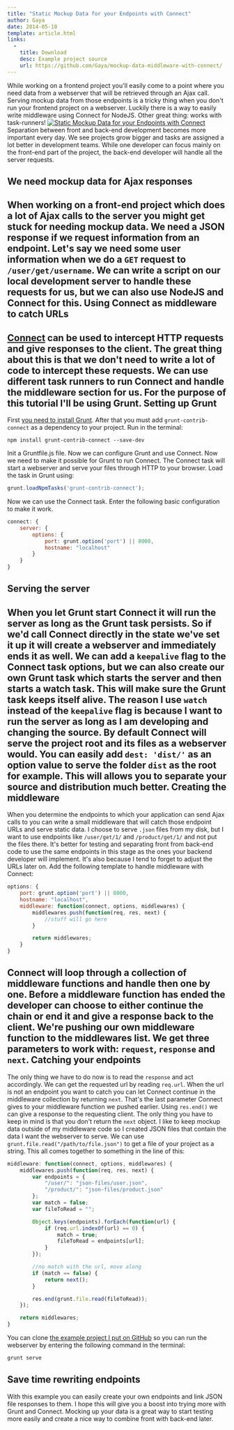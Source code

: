 ```yaml
---
title: "Static Mockup Data for your Endpoints with Connect"
author: Gaya
date: 2014-05-10
template: article.html
links:
  -
    title: Download
    desc: Example project source
    url: https://github.com/Gaya/mockup-data-middleware-with-connect/
---
```

While working on a frontend project you'll easily come to a point where you need data from a webserver that will be retrieved through an Ajax call. Serving mockup data from those endpoints is a tricky thing when you don't run your frontend project on a webserver. Luckily there is a way to easily write middleware using Connect for NodeJS. Other great thing: works with task-runners! [![Static Mockup Data for your Endpoints with Connect](/articles/\/static-mockup-data-endpoints-connect.jpg)](http://www.gayadesign.com/front-end/static-mockup-data-endpoints-connect/)<span id="more-1434"></span> Separation between front and back-end development becomes more important every day. We see projects grow bigger and tasks are assigned a lot better in development teams. While one developer can focus mainly on the front-end part of the project, the back-end developer will handle all the server requests.

We need mockup data for Ajax responses
--------------------------------------

 When working on a front-end project which does a lot of Ajax calls to the server you might get stuck for needing mockup data. We need a JSON response if we request information from an endpoint. Let's say we need some user information when we do a `GET` request to `/user/get/username`. We can write a script on our local development server to handle these requests for us, but we can also use NodeJS and Connect for this. Using Connect as middleware to catch URLs
-----------------------------------------

[Connect](http://www.senchalabs.org/connect/ "Connect") can be used to intercept HTTP requests and give responses to the client. The great thing about this is that we don't need to write a lot of code to intercept these requests. We can use different task runners to run Connect and handle the middleware section for us. For the purpose of this tutorial I'll be using Grunt. Setting up Grunt
----------------

 First [you need to install Grunt](http://www.gayadesign.com/front-end/javascript-development-workflow-using-grunt/ "Automating your JavaScript workflow using Grunt"). After that you must add `grunt-contrib-connect` as a dependency to your project. Run in the terminal: 
```
npm install grunt-contrib-connect --save-dev
```
 Init a Gruntfile.js file. Now we can configure Grunt and use Connect. Now we need to make it possible for Grunt to run Connect. The Connect task will start a webserver and serve your files through HTTP to your browser. Load the task in Grunt using: 
```javascript
grunt.loadNpmTasks('grunt-contrib-connect');
```
 Now we can use the Connect task. Enter the following basic configuration to make it work. 
```javascript
connect: {
    server: {
        options: {
            port: grunt.option('port') || 8000,
            hostname: "localhost"
        }
    }
}
```
 Serving the server
------------------

 When you let Grunt start Connect it will run the server as long as the Grunt task persists. So if we'd call Connect directly in the state we've set it up it will create a webserver and immediately ends it as well. We can add a `keepalive` flag to the Connect task options, but we can also create our own Grunt task which starts the server and then starts a watch task. This will make sure the Grunt task keeps itself alive. The reason I use `watch` instead of the `keepalive` flag is because I want to run the server as long as I am developing and changing the source. By default Connect will serve the project root and its files as a webserver would. You can easily add `dest: 'dist/'` as an option value to serve the folder `dist` as the root for example. This will allows you to separate your source and distribution much better. Creating the middleware
-----------------------

 When you determine the endpoints to which your application can send Ajax calls to you can write a small middleware that will catch those endpoint URLs and serve static data. I choose to serve `.json` files from my disk, but I want to use endpoints like `/user/get/1/` and `/product/get/1/` and not put the files there. It's better for testing and separating front from back-end code to use the same endpoints in this stage as the ones your backend developer will implement. It's also because I tend to forget to adjust the URLs later on. Add the following template to handle middleware with Connect: 
```javascript
options: {
    port: grunt.option('port') || 8000,
    hostname: "localhost",
    middleware: function(connect, options, middlewares) {
        middlewares.push(function(req, res, next) {
            //stuff will go here
        }

        return middlewares;
    }
}
```
 Connect will loop through a collection of middleware functions and handle then one by one. Before a middleware function has ended the developer can choose to either continue the chain or end it and give a response back to the client. We're pushing our own middleware function to the middlewares list. We get three parameters to work with: `request`, `response` and `next`. Catching your endpoints
-----------------------

 The only thing we have to do now is to read the `response` and act accordingly. We can get the requested url by reading `req.url`. When the url is not an endpoint you want to catch you can let Connect continue in the middleware collection by returning `next`. That's the last parameter Connect gives to your middleware function we pushed earlier. Using `res.end()` we can give a response to the requesting client. The only thing you have to keep in mind is that you don't return the `next` object. I like to keep mockup data outside of my middleware code so I created JSON files that contain the data I want the webserver to serve. We can use `grunt.file.read("/path/to/file.json")` to get a file of your project as a string. This all comes together to something in the line of this: 
```javascript
middleware: function(connect, options, middlewares) {
    middlewares.push(function(req, res, next) {
        var endpoints = {
            "/user/": "json-files/user.json",
            "/product/": "json-files/product.json"
        };
        var match = false;
        var fileToRead = "";

        Object.keys(endpoints).forEach(function(url) {
            if (req.url.indexOf(url) == 0) {
                match = true;
                fileToRead = endpoints[url];
            }
        });

        //no match with the url, move along
        if (match == false) {
            return next();
        }

        res.end(grunt.file.read(fileToRead));
    });

    return middlewares;
}
```
 You can clone [the example project I put on GitHub](https://github.com/Gaya/mockup-data-middleware-with-connect) so you can run the webserver by entering the following command in the terminal: 
```javascript
grunt serve
```
 Save time rewriting endpoints
-----------------------------

 With this example you can easily create your own endpoints and link JSON file responses to them. I hope this will give you a boost into trying more with Grunt and Connect. Mocking up your data is a great way to start testing more easily and create a nice way to combine front with back-end later.